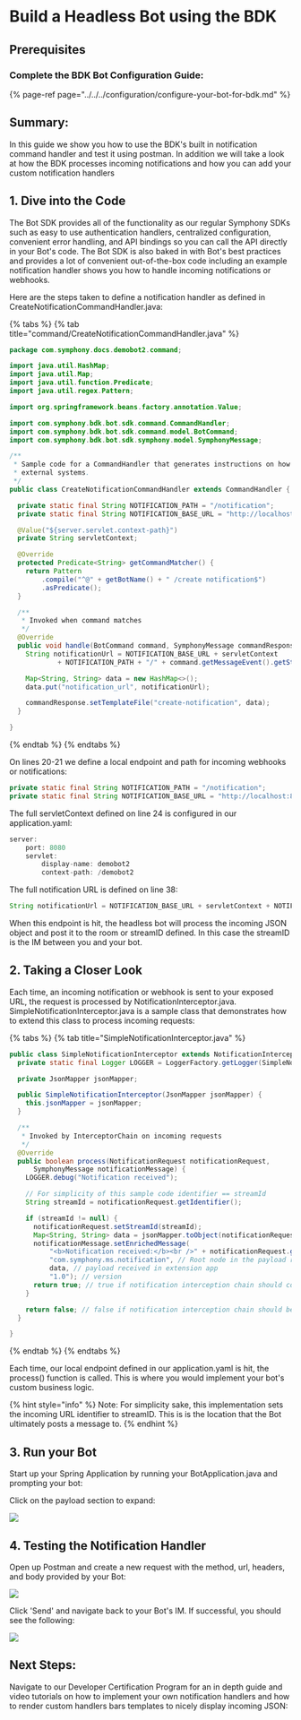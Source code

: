 # Build a Headless Bot using the BDK

## Prerequisites

### Complete the BDK Bot Configuration Guide:

{% page-ref page="../../../configuration/configure-your-bot-for-bdk.md" %}

## Summary:

In this guide we show you how to use the BDK's built in notification command handler and test it using postman. In addition we will take a look at how the BDK processes incoming notifications and how you can add your custom notification handlers

## 1.  Dive into the Code

The Bot SDK provides all of the functionality as our regular Symphony SDKs such as easy to use authentication handlers, centralized configuration, convenient error handling, and API bindings so you can call the API directly in your Bot's code. The Bot SDK is also baked in with Bot's best practices and provides a lot of convenient out-of-the-box code including an example notification handler shows you how to handle incoming notifications or webhooks.

Here are the steps taken to define a notification handler as defined in CreateNotificationCommandHandler.java:

{% tabs %}
{% tab title="command/CreateNotificationCommandHandler.java" %}
```java
package com.symphony.docs.demobot2.command;

import java.util.HashMap;
import java.util.Map;
import java.util.function.Predicate;
import java.util.regex.Pattern;

import org.springframework.beans.factory.annotation.Value;

import com.symphony.bdk.bot.sdk.command.CommandHandler;
import com.symphony.bdk.bot.sdk.command.model.BotCommand;
import com.symphony.bdk.bot.sdk.symphony.model.SymphonyMessage;

/**
 * Sample code for a CommandHandler that generates instructions on how to receive notifications from
 * external systems.
 */
public class CreateNotificationCommandHandler extends CommandHandler {

  private static final String NOTIFICATION_PATH = "/notification";
  private static final String NOTIFICATION_BASE_URL = "http://localhost:8080";

  @Value("${server.servlet.context-path}")
  private String servletContext;

  @Override
  protected Predicate<String> getCommandMatcher() {
    return Pattern
        .compile("^@" + getBotName() + " /create notification$")
        .asPredicate();
  }

  /**
   * Invoked when command matches
   */
  @Override
  public void handle(BotCommand command, SymphonyMessage commandResponse) {
    String notificationUrl = NOTIFICATION_BASE_URL + servletContext
            + NOTIFICATION_PATH + "/" + command.getMessageEvent().getStreamId();

    Map<String, String> data = new HashMap<>();
    data.put("notification_url", notificationUrl);

    commandResponse.setTemplateFile("create-notification", data);
  }

}
```
{% endtab %}
{% endtabs %}

On lines 20-21 we define a local endpoint and path for incoming webhooks or notifications:

```java
private static final String NOTIFICATION_PATH = "/notification";
private static final String NOTIFICATION_BASE_URL = "http://localhost:8080";
```

The full servletContext defined on line 24 is configured in our application.yaml:

```java
server:
    port: 8080
    servlet:
        display-name: demobot2
        context-path: /demobot2
```

The full notification URL is defined on line 38:

```java
String notificationUrl = NOTIFICATION_BASE_URL + servletContext + NOTIFICATION_PATH + "/" + command.getMessageEvent().getStreamId();
```

When this endpoint is hit, the headless bot will process the incoming JSON object and post it to the room or streamID defined. In this case the streamID is the IM between you and your bot.

## 2.  Taking a Closer Look

Each time, an incoming notification or webhook is sent to your exposed URL, the request is processed by NotificationInterceptor.java. SimpleNotificationInterceptor.java is a sample class that demonstrates how to extend this class to process incoming requests:

{% tabs %}
{% tab title="SimpleNotificationInterceptor.java" %}
```java
public class SimpleNotificationInterceptor extends NotificationInterceptor {
  private static final Logger LOGGER = LoggerFactory.getLogger(SimpleNotificationInterceptor.class);

  private JsonMapper jsonMapper;

  public SimpleNotificationInterceptor(JsonMapper jsonMapper) {
    this.jsonMapper = jsonMapper;
  }

  /**
   * Invoked by InterceptorChain on incoming requests
   */
  @Override
  public boolean process(NotificationRequest notificationRequest,
      SymphonyMessage notificationMessage) {
    LOGGER.debug("Notification received");

    // For simplicity of this sample code identifier == streamId
    String streamId = notificationRequest.getIdentifier();

    if (streamId != null) {
      notificationRequest.setStreamId(streamId);
      Map<String, String> data = jsonMapper.toObject(notificationRequest.getPayload(), Map.class);
      notificationMessage.setEnrichedMessage(
          "<b>Notification received:</b><br />" + notificationRequest.getPayload(), // Default message when extension app not present
          "com.symphony.ms.notification", // Root node in the payload received in extension app
          data, // payload received in extension app
          "1.0"); // version
      return true; // true if notification interception chain should continue
    }

    return false; // false if notification interception chain should be stopped and notification request rejected
  }

}
```
{% endtab %}
{% endtabs %}

 Each time, our local endpoint defined in our application.yaml is hit, the process\(\) function is called. This is where you would implement your bot's custom business logic.

{% hint style="info" %}
Note: For simplicity sake, this implementation sets the incoming URL identifier to streamID. This is is the location that the Bot ultimately posts a message to.
{% endhint %}

## 3. Run your Bot

Start up your Spring Application by running your BotApplication.java and prompting your bot:

Click on the payload section to expand:

![](../../../../.gitbook/assets/screen-shot-2020-07-17-at-12.13.34-pm%20%281%29.png)

## 4.  Testing the Notification Handler

Open up Postman and create a new request with the method, url, headers, and body provided by your Bot:

![](../../../../.gitbook/assets/screen-shot-2020-07-17-at-12.18.52-pm%20%281%29.png)

Click 'Send' and navigate back to your Bot's IM. If successful, you should see the following:

![](../../../../.gitbook/assets/screen-shot-2020-07-17-at-12.20.54-pm%20%281%29.png)

## Next Steps:

Navigate to our Developer Certification Program for an in depth guide and video tutorials on how to implement your own notification handlers and how to render custom handlers bars templates to nicely display incoming JSON:

